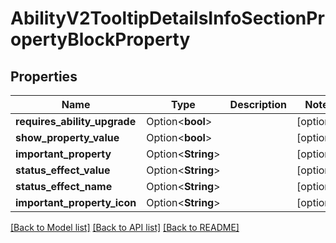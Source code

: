 # AbilityV2TooltipDetailsInfoSectionPropertyBlockProperty

## Properties

Name | Type | Description | Notes
------------ | ------------- | ------------- | -------------
**requires_ability_upgrade** | Option<**bool**> |  | [optional]
**show_property_value** | Option<**bool**> |  | [optional]
**important_property** | Option<**String**> |  | [optional]
**status_effect_value** | Option<**String**> |  | [optional]
**status_effect_name** | Option<**String**> |  | [optional]
**important_property_icon** | Option<**String**> |  | [optional]

[[Back to Model list]](../README.md#documentation-for-models) [[Back to API list]](../README.md#documentation-for-api-endpoints) [[Back to README]](../README.md)


